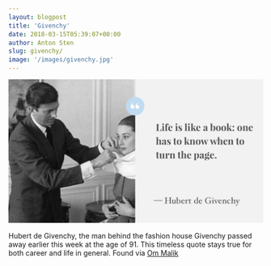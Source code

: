 ```yaml
---
layout: blogpost
title: 'Givenchy'
date: 2018-03-15T05:39:07+00:00
author: Anton Sten
slug: givenchy/
image: '/images/givenchy.jpg'
---
```


![Givenchy](/images/givenchy.jpg)

Hubert de Givenchy, the man behind the fashion house Givenchy passed away earlier this week at the age of 91. This timeless quote stays true for both career and life in general. Found via [Om Malik](https://om.co/2018/03/12/words-to-live-by-2/)
